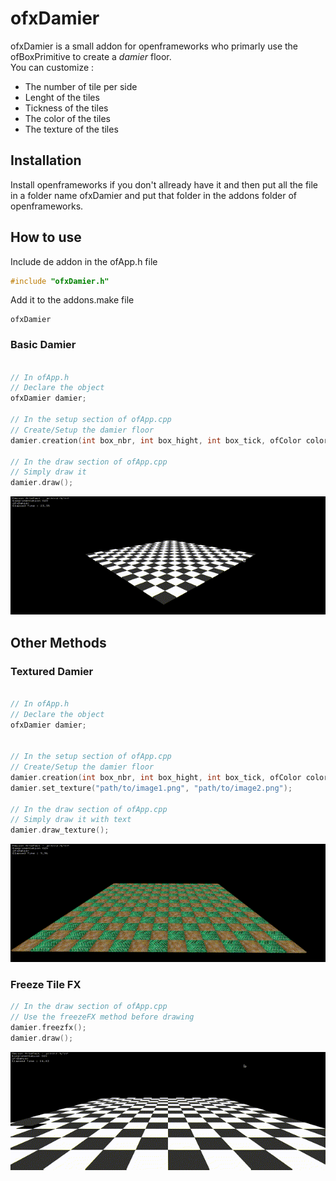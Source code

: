 # ofxDamier

ofxDamier is a small addon for openframeworks who primarly use the ofBoxPrimitive to create a *damier* floor.  
You can customize :  
* The number of tile per side  
* Lenght of the tiles  
* Tickness of the tiles  
* The color of the tiles  
* The texture of the tiles  

## Installation

Install openframeworks if you don't allready have it and then put all the file in a folder name ofxDamier and put that folder in the addons folder of openframeworks.

## How to use

Include de addon in the ofApp.h file
```C++
#include "ofxDamier.h"
```
Add it to the addons.make file
```make
ofxDamier
```

### Basic Damier
```C++

// In ofApp.h
// Declare the object
ofxDamier damier;

// In the setup section of ofApp.cpp
// Create/Setup the damier floor
damier.creation(int box_nbr, int box_hight, int box_tick, ofColor color1, ofColor color2);

// In the draw section of ofApp.cpp
// Simply draw it
damier.draw();
```
<p align="center">
  <img src="gif/ofxDamier_Draw.gif" />
</p>

## Other Methods  
### Textured Damier
```C++

// In ofApp.h
// Declare the object
ofxDamier damier;


// In the setup section of ofApp.cpp
// Create/Setup the damier floor
damier.creation(int box_nbr, int box_hight, int box_tick, ofColor color1, ofColor color2);
damier.set_texture("path/to/image1.png", "path/to/image2.png");

// In the draw section of ofApp.cpp
// Simply draw it with text
damier.draw_texture();
```
<p align="center">
  <img src="gif/ofxDamier_DrawTexture.gif" />
</p>

### Freeze Tile FX
```C++
// In the draw section of ofApp.cpp
// Use the freezeFX method before drawing
damier.freezfx();
damier.draw();
```
<p align="center">
  <img src="gif/ofxDamier_FreezeFX.gif" />
</p>
